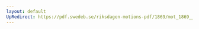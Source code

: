 ```yaml
---
layout: default
UpRedirect: https://pdf.swedeb.se/riksdagen-motions-pdf/1869/mot_1869__ak__00183.pdf
---
```

